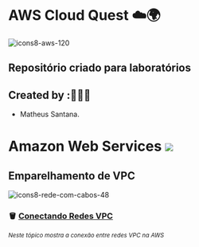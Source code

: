 # AWS Cloud Quest ☁️🌍 

![icons8-aws-120](https://github.com/user-attachments/assets/ec5ef02a-45c9-4eef-9171-bed6b281a74f)

## Repositório criado para laboratórios 

## Created by :🙋🏾‍♂️

- Matheus Santana.

# Amazon Web Services  <img src="https://img.shields.io/badge/Em%20Andamento-8A2BE2"/>

## Emparelhamento de VPC

![icons8-rede-com-cabos-48](https://github.com/user-attachments/assets/79019f02-b1b2-42fa-8c97-219df30fb64e)




### 🪣 [Conectando Redes VPC ](https://github.com/maathewssantana/escoladanuvem/blob/main/labs/Criar%20um%20Site%20no%20S3.md)

<sub> _Neste tópico mostra a conexão entre redes VPC na AWS_ </sub>
